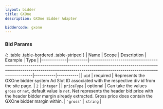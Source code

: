 ```yaml
---
layout: bidder
title: GXOne
description: GXOne Bidder Adapter

biddercode: gxone
---
```



### Bid Params

{: .table .table-bordered .table-striped }
| Name        | Scope    | Description                                                                                                                                                                                                 | Example   | Type      |
|-------------|----------|-------------------------------------------------------------------------------------------------------------------------------------------------------------------------------------------------------------|-----------|-----------|
| `uid`       | required | Represents the GXOne bidder system Ad Slot ID associated with the respective div id from the site page.                                                                                                     | `2`       | `integer` |
| `priceType` | optional | Can take the values `gross` or `net`, default value is `net`. Net represents the header bid price with the header bidder margin already extracted. Gross price does contain the GXOne bidder margin within. | `'gross'` | `string`  |
